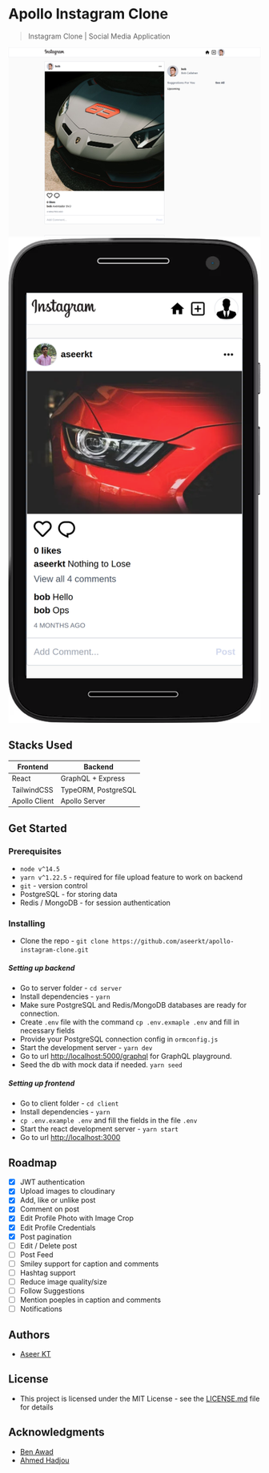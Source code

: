 # Apollo Instagram Clone

> Instagram Clone | Social Media Application

![Instagram Clone Screenshot](/instagram_clone.png) ![Instagram Clone Moto G4 Screenshot](/instagram_clone_moto_g4.png)

## Stacks Used

| Frontend      | Backend             |
| ------------- | ------------------- |
| React         | GraphQL + Express   |
| TailwindCSS   | TypeORM, PostgreSQL |
| Apollo Client | Apollo Server       |

## Get Started

### Prerequisites

- `node v^14.5`
- `yarn v^1.22.5` - required for file upload feature to work on backend
- `git` - version control
- PostgreSQL - for storing data
- Redis / MongoDB - for session authentication

### Installing

- Clone the repo - `git clone https://github.com/aseerkt/apollo-instagram-clone.git`

##### Setting up backend

- Go to server folder - `cd server`
- Install dependencies - `yarn`
- Make sure PostgreSQL and Redis/MongoDB databases are ready for connection.
- Create `.env` file with the command `cp .env.exmaple .env` and fill in necessary fields
- Provide your PostgreSQL connection config in `ormconfig.js`
- Start the development server - `yarn dev`
- Go to url [http://localhost:5000/graphql](http://localhost:5000/graphql) for GraphQL playground.
- Seed the db with mock data if needed. `yarn seed`

##### Setting up frontend

- Go to client folder - `cd client`
- Install dependencies - `yarn`
- `cp .env.example .env` and fill the fields in the file `.env`
- Start the react development server - `yarn start`
- Go to url [http://localhost:3000](http://localhost:3000)

## Roadmap

- [x] JWT authentication
- [x] Upload images to cloudinary
- [x] Add, like or unlike post
- [x] Comment on post
- [x] Edit Profile Photo with Image Crop
- [x] Edit Profile Credentials
- [x] Post pagination
- [ ] Edit / Delete post
- [ ] Post Feed
- [ ] Smiley support for caption and comments
- [ ] Hashtag support
- [ ] Reduce image quality/size
- [ ] Follow Suggestions
- [ ] Mention poeples in caption and comments
- [ ] Notifications

## Authors

- [Aseer KT](https://github.com/aseerkt)

## License

- This project is licensed under the MIT License - see the [LICENSE.md](./LICENSE) file for details

## Acknowledgments

- [Ben Awad](https://github.com/benawad)
- [Ahmed Hadjou](https://github.com/hidjou)
